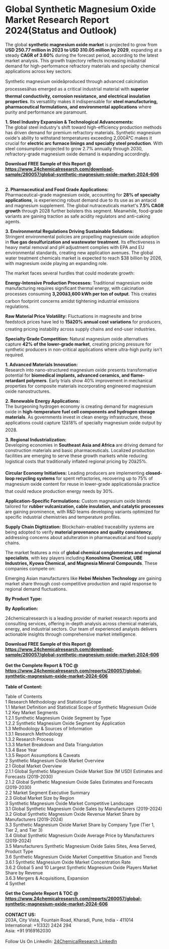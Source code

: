 <h1>Global Synthetic Magnesium Oxide Market Research Report 2024(Status and Outlook)</h1><p>The global <strong>synthetic magnesium oxide market</strong> is projected to grow from <strong>USD 250.77 million in 2023 to USD 310.05 million by 2029</strong>, expanding at a steady <strong>CAGR of 3.60%</strong> during the forecast period, according to the latest market analysis. This growth trajectory reflects increasing industrial demand for high-performance refractory materials and specialty chemical applications across key sectors.</p><p>Synthetic magnesium oxideâproduced through advanced calcination processesâhas emerged as a critical industrial material with <strong>superior thermal conductivity, corrosion resistance, and electrical insulation properties</strong>. Its versatility makes it indispensable for <strong>steel manufacturing, pharmaceutical formulations, and environmental applications</strong> where purity and performance are paramount.</p><p><strong>1. Steel Industry Expansion &amp; Technological Advancements:</strong><br>
The global steel industry's shift toward high-efficiency production methods has driven demand for premium refractory materials. Synthetic magnesium oxide's ability to withstand temperatures exceeding 2,000Â°C makes it crucial for <strong>electric arc furnace linings and specialty steel production</strong>. With steel consumption projected to grow 2.7% annually through 2030, refractory-grade magnesium oxide demand is expanding accordingly.</p><div><b>Download FREE Sample of this Report @ 
            <a href="https://www.24chemicalresearch.com/download-sample/260057/global-synthetic-magnesium-oxide-market-2024-606">
            https://www.24chemicalresearch.com/download-sample/260057/global-synthetic-magnesium-oxide-market-2024-606</a></b></div><br><p><strong>2. Pharmaceutical and Food Grade Applications:</strong><br>
Pharmaceutical-grade magnesium oxide, accounting for <strong>28% of specialty applications</strong>, is experiencing robust demand due to its use as an antacid and magnesium supplement. The global nutraceuticals market's <strong>7.5% CAGR growth</strong> through 2028 further bolsters this segment. Meanwhile, food-grade variants are gaining traction as safe acidity regulators and anti-caking agents.</p><p><strong>3. Environmental Regulations Driving Sustainable Solutions:</strong><br>
Stringent environmental policies are propelling magnesium oxide adoption in <strong>flue gas desulfurization and wastewater treatment</strong>. Its effectiveness in heavy metal removal and pH adjustment complies with EPA and EU environmental standards, creating new application avenues. The global water treatment chemicals market is expected to reach $38 billion by 2026, with magnesium oxide playing an expanding role.</p><p>The market faces several hurdles that could moderate growth:</p><p><strong>Energy-Intensive Production Processes:</strong> Traditional magnesium oxide manufacturing requires significant thermal energy, with calcination processes consuming <strong>3,200â3,600 kWh per ton of output</strong>. This creates carbon footprint concerns amidst tightening industrial emissions regulations.</p><p><strong>Raw Material Price Volatility:</strong> Fluctuations in magnesite and brine feedstock prices have led to <strong>15â20% annual cost variations</strong> for producers, creating pricing instability across supply chains and end-user industries.</p><p><strong>Specialty Grade Competition:</strong> Natural magnesium oxide alternatives capture <strong>42% of the lower-grade market</strong>, creating pricing pressure for synthetic producers in non-critical applications where ultra-high purity isn't required.</p><p><strong>1. Advanced Materials Innovation:</strong><br>
Research into nano-structured magnesium oxide presents transformative potential for <strong>biomedical implants, advanced ceramics, and flame-retardant polymers</strong>. Early trials show 40% improvement in mechanical properties for composite materials incorporating engineered magnesium oxide nanostructures.</p><p><strong>2. Renewable Energy Applications:</strong><br>
The burgeoning hydrogen economy is creating demand for magnesium oxide in <strong>high-temperature fuel cell components and hydrogen storage materials</strong>. As governments invest in clean energy infrastructure, these applications could capture 12â18% of specialty magnesium oxide output by 2028.</p><p><strong>3. Regional Industrialization:</strong><br>
Developing economies in <strong>Southeast Asia and Africa</strong> are driving demand for construction materials and basic pharmaceuticals. Localized production facilities are emerging to serve these growth markets while reducing logistical costs that traditionally inflated regional pricing by 20â25%.</p><p><strong>Circular Economy Initiatives:</strong> Leading producers are implementing <strong>closed-loop recycling systems</strong> for spent refractories, recovering up to 75% of magnesium oxide content for reuse in lower-grade applicationsâa practice that could reduce production energy needs by 30%.</p><p><strong>Application-Specific Formulations:</strong> Custom magnesium oxide blends tailored for <strong>rubber vulcanization, cable insulation, and catalytic processes</strong> are gaining prominence, with R&amp;D teams developing variants optimized for specific industrial chemistries and temperature profiles.</p><p><strong>Supply Chain Digitization:</strong> Blockchain-enabled traceability systems are being adopted to verify <strong>material provenance and quality consistency</strong>, addressing concerns about adulteration in pharmaceutical and food supply chains.</p><p>The market features a mix of <strong>global chemical conglomerates and regional specialists</strong>, with key players including <strong>Konoshima Chemical, UBE Industries, Kyowa Chemical, and Magnesia Mineral Compounds</strong>. These companies compete on:

</p><p>Emerging Asian manufacturers like <strong>Hebei Meishen Technology</strong> are gaining market share through cost-competitive production and rapid response to regional demand fluctuations.</p><p><strong>By Product Type:</strong></p><p><strong>By Application:</strong></p><p>24chemicalresearch is a leading provider of market research reports and consulting services, offering in-depth analysis across chemical materials, energy, and industrial sectors. Our team of experienced analysts delivers actionable insights through comprehensive market intelligence.</p><div><b>Download FREE Sample of this Report @ 
            <a href="https://www.24chemicalresearch.com/download-sample/260057/global-synthetic-magnesium-oxide-market-2024-606">
            https://www.24chemicalresearch.com/download-sample/260057/global-synthetic-magnesium-oxide-market-2024-606</a></b></div><br><div><b>Get the Complete Report & TOC @ 
            <a href="https://www.24chemicalresearch.com/reports/260057/global-synthetic-magnesium-oxide-market-2024-606">
            https://www.24chemicalresearch.com/reports/260057/global-synthetic-magnesium-oxide-market-2024-606</a></b></div><br>
            <b>Table of Content:</b><p>Table of Contents<br />
1 Research Methodology and Statistical Scope<br />
1.1 Market Definition and Statistical Scope of Synthetic Magnesium Oxide<br />
1.2 Key Market Segments<br />
1.2.1 Synthetic Magnesium Oxide Segment by Type<br />
1.2.2 Synthetic Magnesium Oxide Segment by Application<br />
1.3 Methodology & Sources of Information<br />
1.3.1 Research Methodology<br />
1.3.2 Research Process<br />
1.3.3 Market Breakdown and Data Triangulation<br />
1.3.4 Base Year<br />
1.3.5 Report Assumptions & Caveats<br />
2 Synthetic Magnesium Oxide Market Overview<br />
2.1 Global Market Overview<br />
2.1.1 Global Synthetic Magnesium Oxide Market Size (M USD) Estimates and Forecasts (2019-2030)<br />
2.1.2 Global Synthetic Magnesium Oxide Sales Estimates and Forecasts (2019-2030)<br />
2.2 Market Segment Executive Summary<br />
2.3 Global Market Size by Region<br />
3 Synthetic Magnesium Oxide Market Competitive Landscape<br />
3.1 Global Synthetic Magnesium Oxide Sales by Manufacturers (2019-2024)<br />
3.2 Global Synthetic Magnesium Oxide Revenue Market Share by Manufacturers (2019-2024)<br />
3.3 Synthetic Magnesium Oxide Market Share by Company Type (Tier 1, Tier 2, and Tier 3)<br />
3.4 Global Synthetic Magnesium Oxide Average Price by Manufacturers (2019-2024)<br />
3.5 Manufacturers Synthetic Magnesium Oxide Sales Sites, Area Served, Product Type<br />
3.6 Synthetic Magnesium Oxide Market Competitive Situation and Trends<br />
3.6.1 Synthetic Magnesium Oxide Market Concentration Rate<br />
3.6.2 Global 5 and 10 Largest Synthetic Magnesium Oxide Players Market Share by Revenue<br />
3.6.3 Mergers & Acquisitions, Expansion<br />
4 Synthet</p><div><b>Get the Complete Report & TOC @ 
            <a href="https://www.24chemicalresearch.com/reports/260057/global-synthetic-magnesium-oxide-market-2024-606">
            https://www.24chemicalresearch.com/reports/260057/global-synthetic-magnesium-oxide-market-2024-606</a></b></div><br><b>CONTACT US:</b><br>
            203A, City Vista, Fountain Road, Kharadi, Pune, India - 411014<br>
            International: +1(332) 2424 294<br>
            Asia: +91 9169162030 <br><br>
            Follow Us On LinkedIn: <a href="https://www.linkedin.com/company/24chemicalresearch/">24ChemicalResearch LinkedIn</a>
